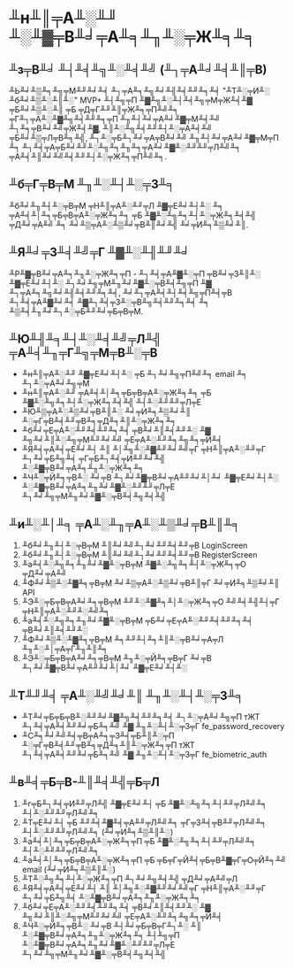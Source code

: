 # ╨н╨║╤А╨░╨╜ ╨░╨▓╤В╨╛╤А╨╕╨╖╨░╤Ж╨╕╨╕

## ╨з╤В╨╛ ╨┤╨╡╨╗╨░╨╡╨╝ (╨┐╤А╨╛╨╡╨║╤В)

╨Ь╨╛╨▒╨╕╨╗╤М╨╜╨╛╨╡ ╨┐╤А╨╕╨╗╨╛╨╢╨╡╨╜╨╕╨╡ "╨Т╨░╤И╨░ ╨б╨╛╨▒╨░╨║╨░" MVP+ ╨┤╨╗╤П ╨▓╨╗╨░╨┤╨╡╨╗╤М╤Ж╨╡╨▓ ╤Б╨╛╨▒╨░╨║ ╤Б ╤Д╤Г╨╜╨║╤Ж╨╕╤П╨╝╨╕ ╤Г╨┐╤А╨░╨▓╨╗╨╡╨╜╨╕╤П ╨╖╨┤╨╛╤А╨╛╨▓╤М╨╡╨╝ ╨┐╨╕╤В╨╛╨╝╤Ж╨╡╨▓, ╨║╨░╨╗╨╡╨╜╨┤╨░╤А╨╡╨╝ ╤Б╨╛╨▒╤Л╤В╨╕╨╣, ╨┐╨░╤Б╨┐╨╛╤А╤В╨╛╨╝ ╨╖╨┤╨╛╤А╨╛╨▓╤М╤П ╨╕ ╨┐╨╡╤А╤Б╨╛╨╜╨░╨╗╨╕╨╖╨╕╤А╨╛╨▓╨░╨╜╨╜╤Л╨╝╨╕ ╤А╨╡╨║╨╛╨╝╨╡╨╜╨┤╨░╤Ж╨╕╤П╨╝╨╕.

## ╨б╤Г╤В╤М ╨╖╨░╨┤╨░╤З╨╕

╨б╨╛╨╖╨┤╨░╤В╤М ╤Н╨║╤А╨░╨╜╤Л ╨▓╤Е╨╛╨┤╨░ ╨╕ ╤А╨╡╨│╨╕╤Б╤В╤А╨░╤Ж╨╕╨╕ ╤Б ╨▓╨░╨╗╨╕╨┤╨░╤Ж╨╕╨╡╨╣ ╤Д╨╛╤А╨╝ ╨╕ ╨╛╨▒╤А╨░╨▒╨╛╤В╨║╨╛╨╣ ╨╛╤И╨╕╨▒╨╛╨║.

## ╨Я╨╛╤З╨╡╨╝╤Г ╨▓╨░╨╢╨╜╨╛

╨Р╨▓╤В╨╛╤А╨╕╨╖╨░╤Ж╨╕╤П - ╨┐╨╡╤А╨▓╨░╤П ╤В╨╛╤З╨║╨░ ╨▓╤Е╨╛╨┤╨░ ╨┐╨╛╨╗╤М╨╖╨╛╨▓╨░╤В╨╡╨╗╤П ╨▓ ╨┐╤А╨╕╨╗╨╛╨╢╨╡╨╜╨╕╨╡, ╨╛╨┐╤А╨╡╨┤╨╡╨╗╤П╨╡╤В ╨┐╨╡╤А╨▓╨╛╨╡ ╨▓╨┐╨╡╤З╨░╤В╨╗╨╡╨╜╨╕╨╡ ╨╕ ╨▒╨╡╨╖╨╛╨┐╨░╤Б╨╜╨╛╤Б╤В╤М.

## ╨Ю╨╢╨╕╨┤╨░╨╡╨╝╤Л╨╣ ╤А╨╡╨╖╤Г╨╗╤М╤В╨░╤В

* ╨н╨║╤А╨░╨╜ ╨▓╤Е╨╛╨┤╨░ ╤Б ╨┐╨╛╨╗╤П╨╝╨╕ email ╨╕ ╨┐╨░╤А╨╛╨╗╤М
* ╨н╨║╤А╨░╨╜ ╤А╨╡╨│╨╕╤Б╤В╤А╨░╤Ж╨╕╨╕ ╤Б ╨▓╨░╨╗╨╕╨┤╨░╤Ж╨╕╨╡╨╣ ╨┤╨░╨╜╨╜╤Л╤Е
* ╨Ю╨▒╤А╨░╨▒╨╛╤В╨║╨░ ╨╛╤И╨╕╨▒╨╛╨║ ╨░╤Г╤В╨╡╨╜╤В╨╕╤Д╨╕╨║╨░╤Ж╨╕╨╕
* ╨б╨╛╤Е╤А╨░╨╜╨╡╨╜╨╕╨╡ ╤В╨╛╨║╨╡╨╜╨░ ╨▓ ╨╗╨╛╨║╨░╨╗╤М╨╜╨╛╨╝ ╤Е╤А╨░╨╜╨╕╨╗╨╕╤Й╨╡
* ╨Я╨╡╤А╨╡╤Е╨╛╨┤ ╨║ ╨│╨╗╨░╨▓╨╜╨╛╨╝╤Г ╤Н╨║╤А╨░╨╜╤Г ╨┐╨╛╤Б╨╗╨╡ ╤Г╤Б╨┐╨╡╤И╨╜╨╛╨╣ ╨░╨▓╤В╨╛╤А╨╕╨╖╨░╤Ж╨╕╨╕
* ╨Ч╨░╤Й╨╕╤В╨░ ╨╛╤В ╨┐╨╛╨▓╤В╨╛╤А╨╜╨╛╨│╨╛ ╨▓╤Е╨╛╨┤╨░ ╨░╨▓╤В╨╛╤А╨╕╨╖╨╛╨▓╨░╨╜╨╜╤Л╤Е ╨┐╨╛╨╗╤М╨╖╨╛╨▓╨░╤В╨╡╨╗╨╡╨╣

## ╨и╨░╨│╨╕ ╤А╨░╨╖╤А╨░╨▒╨╛╤В╨║╨╕

1. ╨б╨╛╨╖╨┤╨░╤В╤М ╨║╨╛╨╝╨┐╨╛╨╜╨╡╨╜╤В LoginScreen
2. ╨б╨╛╨╖╨┤╨░╤В╤М ╨║╨╛╨╝╨┐╨╛╨╜╨╡╨╜╤В RegisterScreen
3. ╨а╨╡╨░╨╗╨╕╨╖╨╛╨▓╨░╤В╤М ╨▓╨░╨╗╨╕╨┤╨░╤Ж╨╕╤О ╤Д╨╛╤А╨╝
4. ╨Ф╨╛╨▒╨░╨▓╨╕╤В╤М ╨╛╨▒╤А╨░╨▒╨╛╤В╨║╤Г ╨╛╤И╨╕╨▒╨╛╨║ API
5. ╨Э╨░╤Б╤В╤А╨╛╨╕╤В╤М ╨╜╨░╨▓╨╕╨│╨░╤Ж╨╕╤О ╨╝╨╡╨╢╨┤╤Г ╤Н╨║╤А╨░╨╜╨░╨╝╨╕
6. ╨а╨╡╨░╨╗╨╕╨╖╨╛╨▓╨░╤В╤М ╤Б╨╛╤Е╤А╨░╨╜╨╡╨╜╨╕╨╡ ╤В╨╛╨║╨╡╨╜╨░
7. ╨Ф╨╛╨▒╨░╨▓╨╕╤В╤М ╨╕╨╜╨┤╨╕╨║╨░╤В╨╛╤А╤Л ╨╖╨░╨│╤А╤Г╨╖╨║╨╕
8. ╨Э╨░╤Б╤В╤А╨╛╨╕╤В╤М ╨╖╨░╤Й╨╕╤В╤Г ╨╛╤В ╨┐╨╛╨▓╤В╨╛╤А╨╜╨╛╨│╨╛ ╨▓╤Е╨╛╨┤╨░

## ╨Т╨╜╨╡ ╤А╨░╨╝╨╛╨║ ╨╖╨░╨┤╨░╤З╨╕

* ╨Т╨╛╤Б╤Б╤В╨░╨╜╨╛╨▓╨╗╨╡╨╜╨╕╨╡ ╨┐╨░╤А╨╛╨╗╤П тЖТ ╨┐╨╡╤А╨╡╨╜╨╛╤Б╨╕╨╝ ╨▓ ╨╖╨░╨┤╨░╤З╤Г fe_password_recovery
* ╨С╨╕╨╛╨╝╨╡╤В╤А╨╕╤З╨╡╤Б╨║╨░╤П ╨░╤Г╤В╨╡╨╜╤В╨╕╤Д╨╕╨║╨░╤Ж╨╕╤П тЖТ ╨┐╨╡╤А╨╡╨╜╨╛╤Б╨╕╨╝ ╨▓ ╨╖╨░╨┤╨░╤З╤Г fe_biometric_auth

## ╨в╨╡╤Б╤В-╨║╨╡╨╣╤Б╤Л

1. ╨г╤Б╨┐╨╡╤И╨╜╤Л╨╣ ╨▓╤Е╨╛╨┤ ╤Б ╨▓╨░╨╗╨╕╨┤╨╜╤Л╨╝╨╕ ╨┤╨░╨╜╨╜╤Л╨╝╨╕
2. ╨Т╤Е╨╛╨┤ ╤Б ╨╜╨╡╨▓╨╡╤А╨╜╤Л╨╝╨╕ ╤Г╤З╨╡╤В╨╜╤Л╨╝╨╕ ╨┤╨░╨╜╨╜╤Л╨╝╨╕ (╨╛╤И╨╕╨▒╨║╨░)
3. ╨а╨╡╨│╨╕╤Б╤В╤А╨░╤Ж╨╕╤П ╤Б ╨▓╨░╨╗╨╕╨┤╨╜╤Л╨╝╨╕ ╨┤╨░╨╜╨╜╤Л╨╝╨╕
4. ╨а╨╡╨│╨╕╤Б╤В╤А╨░╤Ж╨╕╤П ╤Б ╤Б╤Г╤Й╨╡╤Б╤В╨▓╤Г╤О╤Й╨╕╨╝ email (╨╛╤И╨╕╨▒╨║╨░)
5. ╨Т╨░╨╗╨╕╨┤╨░╤Ж╨╕╤П ╨┐╨╛╨╗╨╡╨╣ ╤Д╨╛╤А╨╝╤Л
6. ╨Я╨╡╤А╨╡╤Е╨╛╨┤ ╨║ ╨│╨╗╨░╨▓╨╜╨╛╨╝╤Г ╤Н╨║╤А╨░╨╜╤Г ╨┐╨╛╤Б╨╗╨╡ ╨░╨▓╤В╨╛╤А╨╕╨╖╨░╤Ж╨╕╨╕
7. ╨б╨╛╤Е╤А╨░╨╜╨╡╨╜╨╕╨╡ ╤В╨╛╨║╨╡╨╜╨░ ╨▓ ╨╗╨╛╨║╨░╨╗╤М╨╜╨╛╨╝ ╤Е╤А╨░╨╜╨╕╨╗╨╕╤Й╨╡
8. ╨Ч╨░╤Й╨╕╤В╨░ ╨╛╤В ╨┤╨╛╤Б╤В╤Г╨┐╨░ ╨║ ╨░╨▓╤В╨╛╤А╨╕╨╖╨░╤Ж╨╕╨╕ ╨┤╨╗╤П ╨░╨▓╤В╨╛╤А╨╕╨╖╨╛╨▓╨░╨╜╨╜╤Л╤Е ╨┐╨╛╨╗╤М╨╖╨╛╨▓╨░╤В╨╡╨╗╨╡╨╣





